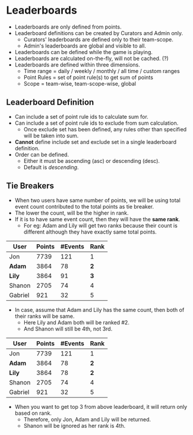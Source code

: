 # Leaderboards

* Leaderboards are only defined from points.
* Leaderboard definitions can be created by Curators and Admin only.
  * Curators' leaderboards are defined only to their team-scope.
  * Admin's leaderboards are global and visible to all.
* Leaderboards can be defined while the game is playing.
* Leaderboards are calculated on-the-fly, will not be cached. (?)
* Leaderboards are defined within three dimensions.
    * Time range = daily / weekly / monthly / all time / custom ranges
    * Point Rules = set of point rule(s) to get sum of points
    * Scope = team-wise, team-scope-wise, global

## Leaderboard Definition

* Can include a set of point rule ids to calculate sum for.
* Can include a set of point rule ids to exclude from sum calculation.
  * Once exclude set has been defined, any rules other than specified will be taken into sum.
* **Cannot** define include set and exclude set in a single leaderboard definition.
* Order can be defined.
  * Either it must be ascending (asc) or descending (desc).
  * Default is _descending_.
  
## Tie Breakers

* When two users have same number of points, we will be using total event count contributed
 to the total points as tie breaker.
* The lower the count, will be the higher in rank.
* If it is to have same event count, then they will have the **same rank**.
  * For eg: Adam and Lily will get two ranks because their count is different although they have exactly same total points.
  
| User | Points | #Events | Rank |
|---     |---   |--- | --- |
| Jon | 7739 | 121 | 1 |
| **Adam** | 3864 | 78 | **2** |
| **Lily** | 3864 | 91 | **3** |
| Shanon | 2705 | 74 | 4 |
| Gabriel |  921 | 32 |  5 |

* In case, assume that Adam and Lily has the same count, then both of their ranks will be same.
  * Here Lily and Adam both will be ranked #2.
  * And Shanon will still be 4th, not 3rd.

| User | Points | #Events | Rank |
|---     |---   |--- | --- |
| Jon | 7739 | 121 | 1 |
| **Adam** | 3864 | 78 | **2** |
| **Lily** | 3864 | 78 | **2** |
| Shanon | 2705 | 74 | 4 |
| Gabriel |  921 | 32 |  5 |

* When you want to get top 3 from above leaderboard, it will return only based on rank.
  * Therefore, only Jon, Adam and Lily will be returned. 
  * Shanon will be ignored as her rank is 4th.